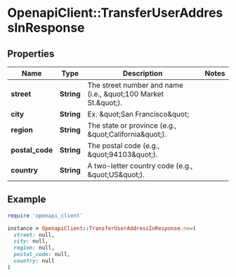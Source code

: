 # OpenapiClient::TransferUserAddressInResponse

## Properties

| Name | Type | Description | Notes |
| ---- | ---- | ----------- | ----- |
| **street** | **String** | The street number and name (i.e., \&quot;100 Market St.\&quot;). |  |
| **city** | **String** | Ex. \&quot;San Francisco\&quot; |  |
| **region** | **String** | The state or province (e.g., \&quot;California\&quot;). |  |
| **postal_code** | **String** | The postal code (e.g., \&quot;94103\&quot;). |  |
| **country** | **String** | A two-letter country code (e.g., \&quot;US\&quot;). |  |

## Example

```ruby
require 'openapi_client'

instance = OpenapiClient::TransferUserAddressInResponse.new(
  street: null,
  city: null,
  region: null,
  postal_code: null,
  country: null
)
```

